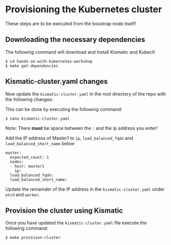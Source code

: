 # Provisioning the Kubernetes cluster

These steps are to be executed from the boostrap node itself!

## Downloading the necessary dependencies

The following command will download and install Kismatic and Kubectl

```
$ cd hands-on-with-kubernetes-workshop
$ make get-dependencies
```

## Kismatic-cluster.yaml changes

Now update the `kismatic-cluster.yaml` in the root directory of the repo with the following changes:

This can be done by executing the following command:

```
$ nano kismatic-cluster.yaml
```

Note: There **must** be space between the `:` and the ip address you enter!

Add the IP address of Master1 to `ip`, `load_balanced_fqdn` and `load_balanced_short_name` below

```
master:
  expected_count: 1
  nodes:
  - host: master1
    ip:
  load_balanced_fqdn:
  load_balanced_short_name:
```

Update the remainder of the IP address in the `kismatic-cluster.yaml` under `etcd` and `worker`.

## Provision the cluster using Kismatic

Once you have updated the `kismatic-cluster.yaml` file execute the following command:

```
$ make provision-cluster
```